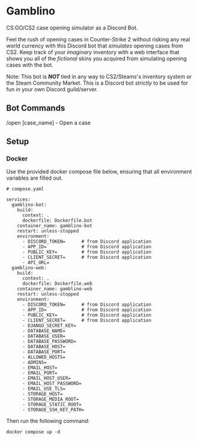 # Gamblino

CS:GO/CS2 case opening simulator as a Discord Bot.

Feel the rush of opening cases in Counter-Strike 2 without risking any real world currency with this Discord bot that *simulates* opening cases from CS2. Keep track of your *imaginary* inventory with a web interface that shows you all of the *fictional* skins you acquired from simulating opening cases with the bot.

Note: This bot is ***NOT*** tied in any way to CS2/Steams's inventory system or the Steam Community Market. This is a Discord bot *strictly* to be used for fun in your own Discord guild/server.

## Bot Commands
/open [case_name] - Open a case

## Setup
### Docker
Use the provided docker compose file below, ensuring that all environment variables are filled out.

```
# compose.yaml

services:
  gamblino-bot:
    build:
      context: .
      dockerfile: Dockerfile.bot
    container_name: gamblino-bot
    restart: unless-stopped
    environment:
      - DISCORD_TOKEN=      # from Discord application
      - APP_ID=             # from Discord application
      - PUBLIC_KEY=         # from Discord application
      - CLIENT_SECRET=      # from Discord application
      - API_URL=
  gamblino-web:
    build:
      context: .
      dockerfile: Dockerfile.web
    container_name: gamblino-web
    restart: unless-stopped
    environment:
      - DISCORD_TOKEN=      # from Discord application
      - APP_ID=             # from Discord application
      - PUBLIC_KEY=         # from Discord application
      - CLIENT_SECRET=      # from Discord application
      - DJANGO_SECRET_KEY=
      - DATABASE_NAME=
      - DATABASE_USER=
      - DATABASE_PASSWORD=
      - DATABASE_HOST=
      - DATABASE_PORT=
      - ALLOWED_HOSTS=
      - ADMINS=
      - EMAIL_HOST=
      - EMAIL_PORT=
      - EMAIL_HOST_USER=
      - EMAIL_HOST_PASSWORD=
      - EMAIL_USE_TLS=
      - STORAGE_HOST=
      - STORAGE_MEDIA_ROOT=
      - STORAGE_STATIC_ROOT=
      - STORAGE_SSH_KEY_PATH=
```
Then run the following command:
```
docker compose up -d
```